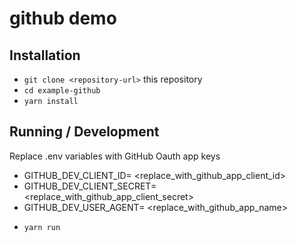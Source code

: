 # github demo

## Installation

* `git clone <repository-url>` this repository
* `cd example-github`
* `yarn install`

## Running / Development

Replace .env variables with GitHub Oauth app keys

- GITHUB_DEV_CLIENT_ID= <replace_with_github_app_client_id>
- GITHUB_DEV_CLIENT_SECRET= <replace_with_github_app_client_secret>
- GITHUB_DEV_USER_AGENT= <replace_with_github_app_name>

* `yarn run`
